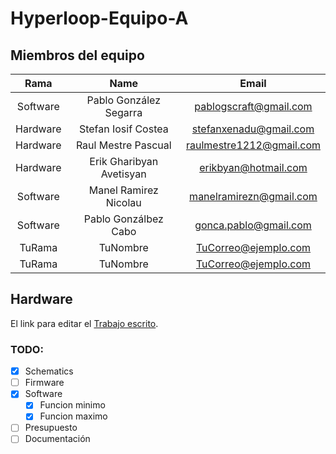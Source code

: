 # Hyperloop-Equipo-A

 ## **Miembros del equipo**

|   Rama   |          Name          |         Email          |
| :------: | :--------------------: | :--------------------: |
| Software | Pablo González Segarra | pablogscraft@gmail.com |
| Hardware |  Stefan Iosif Costea   | stefanxenadu@gmail.com |
| Hardware |  Raul Mestre Pascual   |raulmestre1212@gmail.com|
| Hardware |Erik Gharibyan Avetisyan|  erikbyan@hotmail.com  |
| Software | Manel Ramirez Nicolau  |manelramirezn@gmail.com |
| Software |  Pablo Gonzálbez Cabo  | gonca.pablo@gmail.com  |
|  TuRama  |        TuNombre        |  TuCorreo@ejemplo.com  |
|  TuRama  |        TuNombre        |  TuCorreo@ejemplo.com  |


## **Hardware**

El link para editar el [Trabajo escrito](https://es.overleaf.com/9679599333dgcsbzrrjmvn).


### TODO:
- [x] Schematics
- [ ] Firmware
- [X] Software
    - [x] Funcion minimo
    - [x] Funcion maximo
- [ ] Presupuesto
- [ ] Documentación
